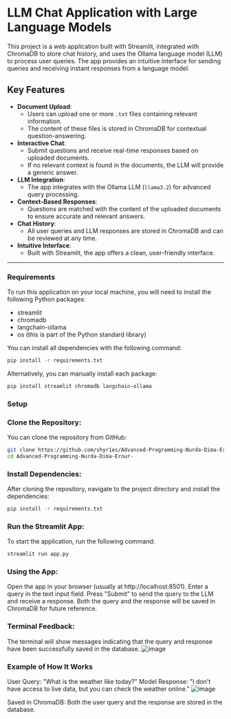 # LLM Chat Application with Large Language Models

This project is a web application built with Streamlit, integrated with ChromaDB to store chat history, and uses the Ollama language model (LLM) to process user queries. The app provides an intuitive interface for sending queries and receiving instant responses from a language model.

## Key Features
- **Document Upload**:
  - Users can upload one or more `.txt` files containing relevant information.
  - The content of these files is stored in ChromaDB for contextual question-answering.
- **Interactive Chat**:
  - Submit questions and receive real-time responses based on uploaded documents.
  - If no relevant context is found in the documents, the LLM will provide a generic answer.
- **LLM Integration**:
  - The app integrates with the Ollama LLM (`llama3.2`) for advanced query processing.
- **Context-Based Responses**:
  - Questions are matched with the content of the uploaded documents to ensure accurate and relevant answers.
- **Chat History**:
  - All user queries and LLM responses are stored in ChromaDB and can be reviewed at any time.
- **Intuitive Interface**:
  - Built with Streamlit, the app offers a clean, user-friendly interface.

---

### Requirements
To run this application on your local machine, you will need to install the following Python packages:

- streamlit
- chromadb
- langchain-ollama
- os (this is part of the Python standard library)

You can install all dependencies with the following command:
```bash
pip install -r requirements.txt
```
Alternatively, you can manually install each package:
```bash
pip install streamlit chromadb langchain-ollama
```
### Setup
### Clone the Repository:
You can clone the repository from GitHub:
```bash
git clone https://github.com/shyr1es/Advanced-Programming-Nurda-Dima-Ernur-.git
cd Advanced-Programming-Nurda-Dima-Ernur-
```
### Install Dependencies:
After cloning the repository, navigate to the project directory and install the dependencies:
```bash
pip install -r requirements.txt
```
### Run the Streamlit App:
To start the application, run the following command:
```bash
streamlit run app.py
```

### Using the App:
Open the app in your browser (usually at http://localhost:8501).
Enter a query in the text input field.
Press "Submit" to send the query to the LLM and receive a response.
Both the query and the response will be saved in ChromaDB for future reference.

### Terminal Feedback:
The terminal will show messages indicating that the query and response have been successfully saved in the database.
![image](https://github.com/user-attachments/assets/4173a8b9-2bc3-4f41-940f-4f01957a37bd)


### Example of How It Works
User Query: "What is the weather like today?"
Model Response: "I don't have access to live data, but you can check the weather online."
![image](https://github.com/user-attachments/assets/bf6794d2-030d-43ea-9e73-30326e0178da)

Saved in ChromaDB: Both the user query and the response are stored in the database.
